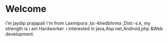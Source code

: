 # Welcome
i'm jaydip prajapati
i'm from Laxmipura ,ta:-khedbhrma ,Dist:-s.k,
my strength is i am Hardworker.
i interested in java,Asp.net,Android,php &Web development.
